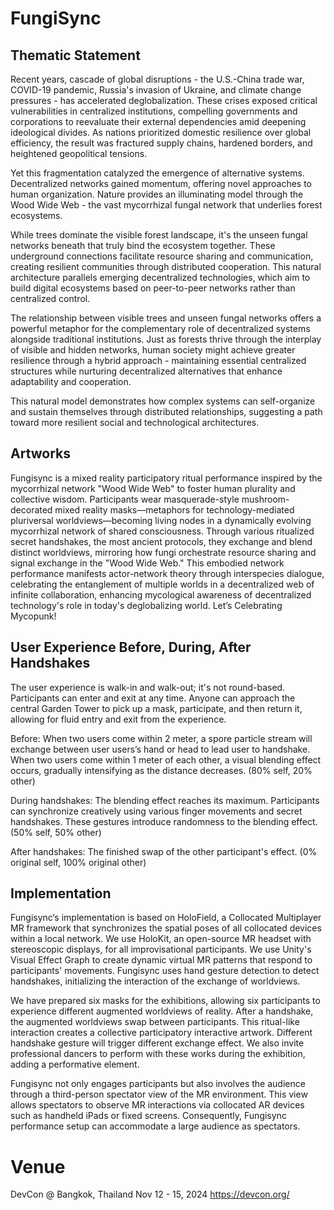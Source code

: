 # FungiSync

## Thematic Statement
Recent years, cascade of global disruptions - the U.S.-China trade war, COVID-19 pandemic, Russia's invasion of Ukraine, and climate change pressures - has accelerated deglobalization. These crises exposed critical vulnerabilities in centralized institutions, compelling governments and corporations to reevaluate their external dependencies amid deepening ideological divides. As nations prioritized domestic resilience over global efficiency, the result was fractured supply chains, hardened borders, and heightened geopolitical tensions.

Yet this fragmentation catalyzed the emergence of alternative systems. Decentralized networks gained momentum, offering novel approaches to human organization. Nature provides an illuminating model through the Wood Wide Web - the vast mycorrhizal fungal network that underlies forest ecosystems.

While trees dominate the visible forest landscape, it's the unseen fungal networks beneath that truly bind the ecosystem together. These underground connections facilitate resource sharing and communication, creating resilient communities through distributed cooperation. This natural architecture parallels emerging decentralized technologies, which aim to build digital ecosystems based on peer-to-peer networks rather than centralized control.

The relationship between visible trees and unseen fungal networks offers a powerful metaphor for the complementary role of decentralized systems alongside traditional institutions. Just as forests thrive through the interplay of visible and hidden networks, human society might achieve greater resilience through a hybrid approach - maintaining essential centralized structures while nurturing decentralized alternatives that enhance adaptability and cooperation.

This natural model demonstrates how complex systems can self-organize and sustain themselves through distributed relationships, suggesting a path toward more resilient social and technological architectures.

## Artworks

Fungisync is a mixed reality participatory ritual performance inspired by the mycorrhizal network "Wood Wide Web" to foster human plurality and collective wisdom. Participants wear masquerade-style mushroom-decorated mixed reality masks—metaphors for technology-mediated pluriversal worldviews—becoming living nodes in a dynamically evolving mycorrhizal network of shared consciousness. Through various ritualized secret handshakes, the most ancient protocols, they exchange and blend distinct worldviews, mirroring how fungi orchestrate resource sharing and signal exchange in the "Wood Wide Web." This embodied network performance manifests actor-network theory through interspecies dialogue, celebrating the entanglement of multiple worlds in a decentralized web of infinite collaboration, enhancing mycological awareness of decentralized technology's role in today's deglobalizing world. Let’s Celebrating Mycopunk!

## User Experience Before, During, After Handshakes

The user experience is walk-in and walk-out; it's not round-based. Participants can enter and exit at any time. Anyone can approach the central Garden Tower to pick up a mask, participate, and then return it, allowing for fluid entry and exit from the experience. 

Before: When two users come within 2 meter, a spore particle stream will exchange between user users’s hand or head to lead user to handshake. When two users come within 1 meter of each other, a visual blending effect occurs, gradually intensifying as the distance decreases. (80% self, 20% other) 

During handshakes: The blending effect reaches its maximum. Participants can synchronize creatively using various finger movements and secret handshakes. These gestures introduce randomness to the blending effect. (50% self, 50% other)

After handshakes: The finished swap of the other participant's effect. (0% original self, 100% original other)

## Implementation

Fungisync‘s implementation is based on HoloField, a Collocated Multiplayer MR framework that synchronizes the spatial poses of all collocated devices within a local network. We use HoloKit, an open-source MR headset with stereoscopic displays, for all improvisational participants. We use Unity's Visual Effect Graph to create dynamic virtual MR patterns that respond to participants' movements. Fungisync uses hand gesture detection to detect handshakes, initializing the interaction of the exchange of worldviews. 

We have prepared six masks for the exhibitions, allowing six participants to experience different augmented worldviews of reality. After a handshake, the augmented worldviews swap between participants. This ritual-like interaction creates a collective participatory interactive artwork. Different handshake gesture will trigger different exchange effect. We also invite professional dancers to perform with these works during the exhibition, adding a performative element. 

Fungisync not only engages participants but also involves the audience through a third-person spectator view of the MR environment. This view allows spectators to observe MR interactions via collocated AR devices such as handheld iPads or fixed screens. Consequently, Fungisync performance setup can accommodate a large audience as spectators.


# Venue

DevCon @ Bangkok, Thailand
Nov 12 - 15, 2024
https://devcon.org/
